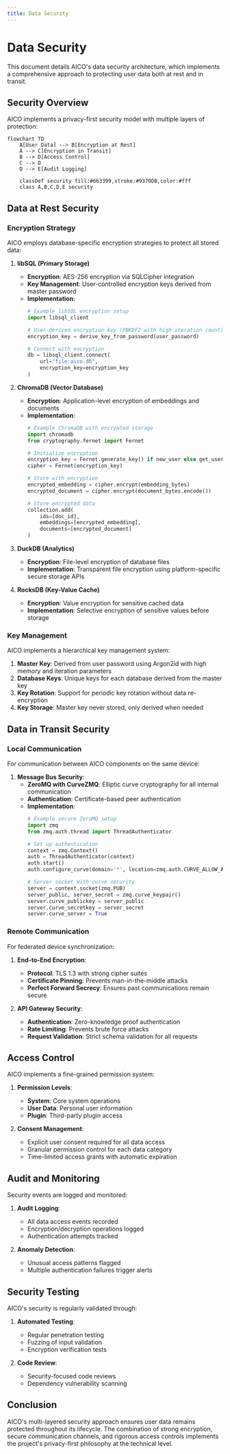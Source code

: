 ```yaml
---
title: Data Security
---
```


# Data Security

This document details AICO's data security architecture, which implements a comprehensive approach to protecting user data both at rest and in transit.

## Security Overview

AICO implements a privacy-first security model with multiple layers of protection:

```mermaid
flowchart TD
    A[User Data] --> B[Encryption at Rest]
    A --> C[Encryption in Transit]
    B --> D[Access Control]
    C --> D
    D --> E[Audit Logging]
    
    classDef security fill:#663399,stroke:#9370DB,color:#fff
    class A,B,C,D,E security
```

## Data at Rest Security

### Encryption Strategy

AICO employs database-specific encryption strategies to protect all stored data:

1. **libSQL (Primary Storage)**
   - **Encryption**: AES-256 encryption via SQLCipher integration
   - **Key Management**: User-controlled encryption keys derived from master password
   - **Implementation**:
     ```python
     # Example libSQL encryption setup
     import libsql_client
     
     # User-derived encryption key (PBKDF2 with high iteration count)
     encryption_key = derive_key_from_password(user_password)
     
     # Connect with encryption
     db = libsql_client.connect(
         url="file:aico.db",
         encryption_key=encryption_key
     )
     ```

2. **ChromaDB (Vector Database)**
   - **Encryption**: Application-level encryption of embeddings and documents
   - **Implementation**:
     ```python
     # Example ChromaDB with encrypted storage
     import chromadb
     from cryptography.fernet import Fernet
     
     # Initialize encryption
     encryption_key = Fernet.generate_key() if new_user else get_user_key()
     cipher = Fernet(encryption_key)
     
     # Store with encryption
     encrypted_embedding = cipher.encrypt(embedding_bytes)
     encrypted_document = cipher.encrypt(document_bytes.encode())
     
     # Store encrypted data
     collection.add(
         ids=[doc_id],
         embeddings=[encrypted_embedding],
         documents=[encrypted_document]
     )
     ```

3. **DuckDB (Analytics)**
   - **Encryption**: File-level encryption of database files
   - **Implementation**: Transparent file encryption using platform-specific secure storage APIs

4. **RocksDB (Key-Value Cache)**
   - **Encryption**: Value encryption for sensitive cached data
   - **Implementation**: Selective encryption of sensitive values before storage

### Key Management

AICO implements a hierarchical key management system:

1. **Master Key**: Derived from user password using Argon2id with high memory and iteration parameters
2. **Database Keys**: Unique keys for each database derived from the master key
3. **Key Rotation**: Support for periodic key rotation without data re-encryption
4. **Key Storage**: Master key never stored, only derived when needed

## Data in Transit Security

### Local Communication

For communication between AICO components on the same device:

1. **Message Bus Security**:
   - **ZeroMQ with CurveZMQ**: Elliptic curve cryptography for all internal communication
   - **Authentication**: Certificate-based peer authentication
   - **Implementation**:
     ```python
     # Example secure ZeroMQ setup
     import zmq
     from zmq.auth.thread import ThreadAuthenticator
     
     # Set up authentication
     context = zmq.Context()
     auth = ThreadAuthenticator(context)
     auth.start()
     auth.configure_curve(domain='*', location=zmq.auth.CURVE_ALLOW_ANY)
     
     # Server socket with curve security
     server = context.socket(zmq.PUB)
     server_public, server_secret = zmq.curve_keypair()
     server.curve_publickey = server_public
     server.curve_secretkey = server_secret
     server.curve_server = True
     ```

### Remote Communication

For federated device synchronization:

1. **End-to-End Encryption**:
   - **Protocol**: TLS 1.3 with strong cipher suites
   - **Certificate Pinning**: Prevents man-in-the-middle attacks
   - **Perfect Forward Secrecy**: Ensures past communications remain secure

2. **API Gateway Security**:
   - **Authentication**: Zero-knowledge proof authentication
   - **Rate Limiting**: Prevents brute force attacks
   - **Request Validation**: Strict schema validation for all requests

## Access Control

AICO implements a fine-grained permission system:

1. **Permission Levels**:
   - **System**: Core system operations
   - **User Data**: Personal user information
   - **Plugin**: Third-party plugin access

2. **Consent Management**:
   - Explicit user consent required for all data access
   - Granular permission control for each data category
   - Time-limited access grants with automatic expiration

## Audit and Monitoring

Security events are logged and monitored:

1. **Audit Logging**:
   - All data access events recorded
   - Encryption/decryption operations logged
   - Authentication attempts tracked

2. **Anomaly Detection**:
   - Unusual access patterns flagged
   - Multiple authentication failures trigger alerts

## Security Testing

AICO's security is regularly validated through:

1. **Automated Testing**:
   - Regular penetration testing
   - Fuzzing of input validation
   - Encryption verification tests

2. **Code Review**:
   - Security-focused code reviews
   - Dependency vulnerability scanning

## Conclusion

AICO's multi-layered security approach ensures user data remains protected throughout its lifecycle. The combination of strong encryption, secure communication channels, and rigorous access controls implements the project's privacy-first philosophy at the technical level.
